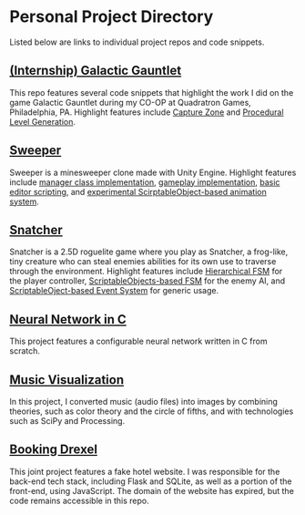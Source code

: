 # Personal Project Directory
Listed below are links to individual project repos and code snippets.
## [(Internship) Galactic Gauntlet](https://github.com/BenWeiTang/Galactic-Gauntlet-Code-Snippets)
This repo features several code snippets that highlight the work I did on the game Galactic Gauntlet during my CO-OP at Quadratron Games, Philadelphia, PA. Highlight features include [Capture Zone](https://github.com/BenWeiTang/Galactic-Gauntlet-Code-Snippets/tree/main/CaptureZone) and [Procedural Level Generation](https://github.com/BenWeiTang/Galactic-Gauntlet-Code-Snippets/tree/main/ProceduralLevel).

## [Sweeper](https://github.com/BenWeiTang/Sweeper)
Sweeper is a minesweeper clone made with Unity Engine. Highlight features include [manager class implementation](https://github.com/BenWeiTang/Sweeper/tree/Main/Assets/Scripts/Core/Manager), [gameplay implementation](https://github.com/BenWeiTang/Sweeper/tree/Main/Assets/Scripts/Core/Gameplay), [basic editor scripting](https://github.com/BenWeiTang/Sweeper/tree/Main/Assets/Scripts/Editor), and [experimental ScirptableObject-based animation system](https://github.com/BenWeiTang/Sweeper/tree/Main/Assets/Scripts/Animation).

## [Snatcher](https://github.com/BenWeiTang/Snatcher)
Snatcher is a 2.5D roguelite game where you play as Snatcher, a frog-like, tiny creature who can steal enemies abilities for its own use to traverse through the environment. Highlight features include [Hierarchical FSM](https://github.com/BenWeiTang/Snatcher/tree/main/Assets/_Snatcher/_Script/Player%20State%20Machine) for the player controller, [ScriptableObjects-based FSM](https://github.com/BenWeiTang/Snatcher/tree/main/Assets/_Snatcher/_Script/Enemy%20State%20Machine) for the enemy AI, and [ScriptableOject-based Event System](https://github.com/BenWeiTang/Snatcher/tree/main/Assets/_Snatcher/_Script/Event%20System) for generic usage.

## [Neural Network in C](https://github.com/BenWeiTang/Neural-Network)
This project features a configurable neural network written in C from scratch.

## [Music Visualization](https://github.com/BenWeiTang/Music-Visualization)
In this project, I converted music (audio files) into images by combining theories, such as color theory and the circle of fifths, and with technologies such as SciPy and Processing.

## [Booking Drexel](https://github.com/BenWeiTang/BookingDrexel)
This joint project features a fake hotel website. I was responsible for the back-end tech stack, including Flask and SQLite, as well as a portion of the front-end, using JavaScript. The domain of the website has expired, but the code remains accessible in this repo.
